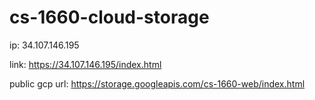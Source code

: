 # cs-1660-cloud-storage

ip: 34.107.146.195

link: https://34.107.146.195/index.html

public gcp url: https://storage.googleapis.com/cs-1660-web/index.html
